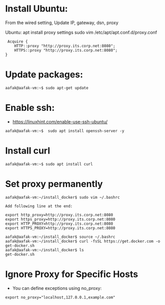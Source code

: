 # Install Ubuntu:
From the wired setting, Update IP, gateway, dsn, proxy

Ubuntu: apt install proxy settings
sudo vim /etc/apt/apt.conf.d/proxy.conf
``` 
 Acquire {
    HTTP::proxy "http://proxy.its.corp.net:8080";
    HTTPS::proxy "http://proxy.its.corp.net:8080";
}
```

# Update packages:
```
aafak@aafak-vm:~$ sudo apt-get update
```

# Enable ssh:
 -  https://linuxhint.com/enable-use-ssh-ubuntu/

```
aafak@aafak-vm:~$  sudo apt install openssh-server -y
```

# Install curl
```
aafak@aafak-vm:~$ sudo apt install curl
```

# Set proxy permanently
```
aafak@aafak-vm:~/install_docker$ sudo vim ~/.bashrc

Add following line at the end:

export http_proxy=http://proxy.its.corp.net:8080
export https_proxy=http://proxy.its.corp.net:8080
export HTTP_PROXY=http://proxy.its.corp.net:8080
export HTTPS_PROXY=http://proxy.its.corp.net:8080

aafak@aafak-vm:~/install_docker$ source ~/.bashrc
aafak@aafak-vm:~/install_docker$ curl -fsSL https://get.docker.com -o get-docker.sh
aafak@aafak-vm:~/install_docker$ ls
get-docker.sh

```

# Ignore Proxy for Specific Hosts
  - You can define exceptions using no_proxy:
```
export no_proxy="localhost,127.0.0.1,example.com"
```
